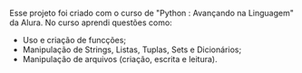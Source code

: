 Esse projeto foi criado com o curso de "Python : Avançando na Linguagem" da Alura. No curso aprendi questões como:
- Uso e criação de funcções;
- Manipulação de Strings, Listas, Tuplas, Sets e Dicionários;
- Manipulação de arquivos (criação, escrita e leitura).
